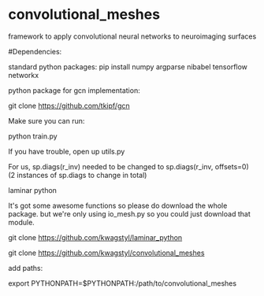 # convolutional_meshes
framework to apply convolutional neural networks to neuroimaging surfaces


#Dependencies:

standard python packages:
pip install numpy argparse nibabel tensorflow networkx

python package for gcn implementation:

git clone https://github.com/tkipf/gcn

Make sure you can run:

python train.py

If you have trouble, open up utils.py

For us, sp.diags(r_inv) needed to be changed to sp.diags(r_inv, offsets=0)
(2 instances of sp.diags to change in total)

laminar python

It's got some awesome functions so please do download the whole package. but we're only using io_mesh.py so you could just download that module.

git clone https://github.com/kwagstyl/laminar_python


git clone https://github.com/kwagstyl/convolutional_meshes

add paths:

export PYTHONPATH=$PYTHONPATH:/path/to/convolutional_meshes



